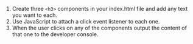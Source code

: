 1. Create three `<h3>` components in your index.html file and add any text you want to each.
2. Use JavaScript to attach a click event listener to each one.
3. When the user clicks on any of the components output the content of that one to the developer console.